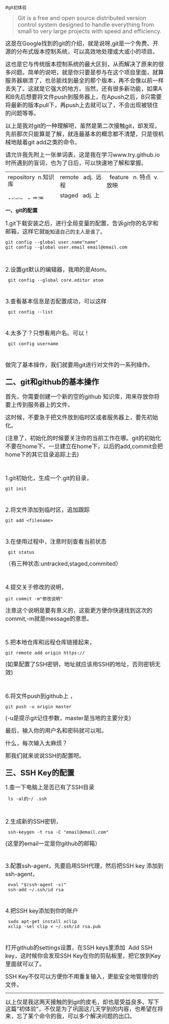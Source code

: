 #git初体验
<blockquote>
    <p>
        <span style="font-size: 18px;">Git is a free and open source distributed version control system designed to handle everything from small to very large projects with speed and efficiency.</span>
    </p>
</blockquote>
<p>
    <span style="font-size: 18px;">这是在Google找到的git的介绍，就是说呀,git是一个免费、开源的分布式版本控制系统，可以高效地处理或大或小的项目。</span></span></span></span>
</p>
<p>
    <span style="font-size: 18px;">这也是它与传统版本控制系统的最大区别，从而解决了原来的很多问题。简单的说吧，就是你只要是参与在这个项目里面，就算服务器崩溃了，也总能找到最全的那个版本，再不会像以前一样丢失了。这就是它强大的地方。当然，还有很多新功能，如果A和B先后想要将文件push到服务器上，在Apush之后，B只需要将最新的版本pull下，再push上去就可以了，不会出现被锁住的问题等等。</span>
</p>
<p>
    <span style="font-size: 18px;">以上是我对git的一种理解吧，虽然是第二次接触git，却发现，先前那次只能算是了解，就连最基本的概念都不清楚，只是很机械地敲着git add之类的命令。</span>
</p>
<p>
    <span style="font-size: 18px;">请允许我先附上一张单词表，这是我在学习www.try.github.io 时所遇到的盲词，也为了日后，可以快速地了解和掌握。</span>
</p>
<p>
    <span style="line-height: 18px; font-family: Consolas, 微软雅黑, monospace, Verdana, sans-serif, 宋体; font-size: 12px; background-color: rgb(246, 246, 246);"></span>
</p>
<table style="height: 87px;">
    <tbody>
        <tr>
            <td style="-ms-word-break: break-all;">
                <span style="line-height: 22.5px; font-size: 18px;">repository &nbsp;n.知识库</span>
            </td>
            <td style="-ms-word-break: break-all;">
                <span style="font-size: 18px;">remote &nbsp; adj. &nbsp;远程</span>
            </td>
            <td style="-ms-word-break: break-all;">
                <span style="font-size: 18px;">&nbsp; feature &nbsp; n. 特点 &nbsp;v.放映</span>
            </td>
        </tr>
        <tr>
            <td style="-ms-word-break: break-all;">
                <span style="font-size: 18px;">origin &nbsp; n.来源</span>
            </td>
            <td style="-ms-word-break: break-all;">
                <span style="font-size: 18px;">staged &nbsp; adj. 上演</span>
            </td>
            <td style="-ms-word-break: break-all;"></td>
        </tr>
    </tbody>
</table>
<h3>
    一、git的配置
</h3>
<p>
    <span style="font-size: 18px;">1.git下载安装之后，进行全局变量的配置，告诉git你的名字和邮箱，这样它就<span style="font-size: 16px;">能知道自己的主人是谁了。</span></span>
</p>
<pre class="brush:shell;toolbar: true; auto-links: false;">git config --global user.name&quot;name&quot;
git config --global user.email email@email.com</pre>
<p>
    <span style="font-size: 18px;"></span>
</p>
<p>
    <span style="font-size: 18px;"><br/></span>
</p>
<p>
    <span style="font-size: 18px;">2.设置git默认的编辑器，我用的是Atom。</span>
</p>
<pre class="brush:shell;toolbar: true; auto-links: false;"> git config --global core.editor atom</pre>
<p>
    <span style="font-size: 18px; font-family: Consolas, 微软雅黑, monospace, Verdana, sans-serif, 宋体; line-height: 18px; background-color: rgb(246, 246, 246);"></span><br/>
</p>
<p>
    <span style="font-size: 18px;">3.查看基本信息是否配置成功，可以这样</span><br/>
</p>
<pre class="brush:shell;toolbar: true; auto-links: false;"> git config --list</pre>
<p>
    <br/><span style="font-size: 18px; font-family: Consolas, 微软雅黑, monospace, Verdana, sans-serif, 宋体; line-height: 18px; background-color: rgb(246, 246, 246);"></span>
</p>
<p>
    <span style="font-size: 18px;">4.太多了？只想看用户名。可以！</span>
</p>
<pre class="brush:shell;toolbar: true; auto-links: false;"> git config username</pre>
<p>
    <span style="font-size: 18px; font-family: Consolas, 微软雅黑, monospace, Verdana, sans-serif, 宋体; line-height: 18px; background-color: rgb(246, 246, 246);"></span><br/>
</p>
<p>
    <span style="font-size: 18px;">做完了基本操作，我们就要用git进行对文件的一系列操作。</span>
</p>
<h3>
    <span style="font-size: 24px;">二、git和github的基本操作</span>
</h3>
<p>
    <span style="font-size: 18px;">首先，你需要创建一个新的空的github 知识库，用来存放你将要上传到服务器上的文件。</span>
</p>
<p>
    <span style="font-size: 18px;">这时候，不要急于把文件放到临时区或者服务器上，要先初始化。</span>
</p>
<p>
    <span style="font-size: 18px;">(注意了，初始化的时候要关注你的当前工作在哪。git的初始化不要在home下。一旦建立在home下，以后的add,commit会把home下的其它目录追踪上去)</span>
</p>
<p>
    <span style="font-size: 18px;"><br/></span>
</p>
<p>
    <span style="font-size: 18px;">1.git</span><span style="font-size: 18px;">初始化，生成一个.git的目录，</span>
</p>
<pre class="brush:shell;toolbar: true; auto-links: false;">git init</pre>
<p>
    <br/><span style="font-size: 18px; font-family: Consolas, 微软雅黑, monospace, Verdana, sans-serif, 宋体; line-height: 18px; background-color: rgb(246, 246, 246);"></span>
</p>
<p>
    <span style="font-size: 18px;">2.将文件添加到临时区，追加跟踪</span><br/>
</p>
<pre class="brush:shell;toolbar: true; auto-links: false;">git add &lt;filename&gt;</pre>
<p>
    <br/>
</p>
<p>
    <span style="font-size: 18px;">3.在使用过程中，注意时刻查看当前状态</span>
</p>
<pre class="brush:shell;toolbar: true; auto-links: false;"> git status</pre>
<p>
    <span style="font-size: 18px;">（有三种状态:untracked,staged,commited）</span>
</p>
<p>
    <span style="font-size: 18px;"><br/></span>
</p>
<p>
    <span style="font-size: 18px;">4.提交关于修改的说明，</span>
</p>
<pre class="brush:shell;toolbar: true; auto-links: false;">git commit -m&quot;修改说明&quot;</pre>
<p>
    <span style="font-size: 18px;">注意这个说明是要有意义的，这能更方便你快速找到这次的commit,-m就是message的意思。</span><br/><span style="font-size: 18px; font-family: Consolas, 微软雅黑, monospace, Verdana, sans-serif, 宋体; line-height: 18px; background-color: rgb(246, 246, 246);"></span>
</p>
<p>
    <span style="font-size: 18px;"><br/></span>
</p>
<p>
    <span style="font-size: 18px;">5.把本地仓库和远程仓库链接起来，</span><br/>
</p>
<pre class="brush:shell;toolbar: true; auto-links: false;">git remote add origin https://</pre>
<p>
    <span style="font-size: 18px;">(如果配置了SSH密钥，地址就应该用SSH的地址，否则密钥无效)</span>
</p>
<p>
    <span style="font-size: 18px;"><br/></span>
</p>
<p>
    <span style="font-size: 18px;">6.将文件push到github上 ，</span>
</p>
<pre class="brush:shell;toolbar: true; auto-links: false;">git push -u origin master</pre>
<p>
    <span style="font-size: 18px;">(-u是提示git记住参数，master是当地的主要分支)</span>
</p>
<p>
    <span style="font-size: 18px;">最后，输入你的用户名和密码就可以啦。</span>
</p>
<p>
    <span style="font-size: 18px;">什么，每次输入太麻烦？</span>
</p>
<p>
    <span style="font-size: 18px;">那我们就来说说SSH的配置吧。</span>
</p>
<h3>
    <span style="font-size: 24px;">三、SSH Key的配置</span>
</h3>
<p>
    <span style="font-size: 18px;">1.查一下电脑上是否已有了SSH目录</span>
</p>
<pre class="brush:shell;toolbar: true; auto-links: false;"> ls -al的~/ .ssh</pre>
<p>
    <span style="font-size: 18px;"><br/></span>
</p>
<p>
    <span style="font-size: 18px;">2.生成新的SSH密钥，</span><br/>
</p>
<pre class="brush:shell;toolbar: true; auto-links: false;"> ssh-keygen -t rsa -C &quot;email@email.com&quot;</pre>
<p>
    <span style="font-size: 18px;">(这里的email一定是你github的邮箱）</span>
</p>
<p>
    <br/>
</p>
<p>
    <span style="font-size: 18px;">3.配置ssh-agent，先要启用SSH代理，然后把SSH key 添加到 ssh-agent，</span><span style="font-size: 18px;"><br/></span>
</p>
<pre class="brush:shell;toolbar: true; auto-links: false;"> eval &quot;$(ssh-agent -s)&quot;
 ssh-add ~/.ssh/id_rsa</pre>
<p>
    <br/><span style="font-size: 18px; font-family: Consolas, 微软雅黑, monospace, Verdana, sans-serif, 宋体; line-height: 18px; background-color: rgb(246, 246, 246);"></span>
</p>
<p>
    <span style="font-size: 18px;">4.把SSH key添加到你的账户</span>
</p>
<pre class="brush:shell;toolbar: true; auto-links: false;"> sudo apt-get install xclip
 xclip -sel clip &lt; ~/.ssh/id_rsa.pub</pre>
<p>
    <span style="font-size: 18px; font-family: Consolas, 微软雅黑, monospace, Verdana, sans-serif, 宋体; line-height: 18px; background-color: rgb(246, 246, 246);"></span><br/>
</p>
<p>
    <span style="font-size: 18px;">打开github的settings设置，在SSH keys里添加 &nbsp;Add SSH key，这时候你会发现SSH Key在你的剪贴板里，把它放到Key里面就可以了。</span>
</p>
<p>
    <span style="font-size: 18px;">SSH Key不仅可以方便你不用重复输入，更能安全地管理你的文件。</span>
</p>
<hr/>
<p>
    <span style="font-size: 18px;">以上仅是我这两天接触的到git的皮毛，却也是受益良多。<span style="font-size: 18px; line-height: 22.5px;">写下这篇“初体验”，不仅是为了巩固这几天学到的内容，也希望在将来，忘了某个命令的我，可以多个解决问题的出口。</span></span>
</p>
<p>
    <br/>
</p>
